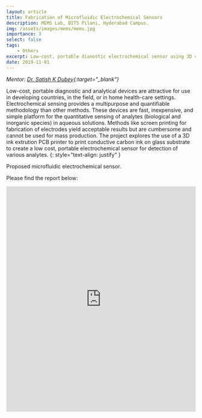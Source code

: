 ```yaml
---
layout: article
title: Fabrication of Microfluidic Electrochemical Sensors
description: MEMS Lab, BITS Pilani, Hyderabad Campus.
img: /assets/images/mems/mems.jpg
importance: 3
select: false
tags:
    - Others
excerpt: Low-cost, portable dianostic electrochemical sensor using 3D carbon ink extrusion on glass substrate.
date: 2019-11-01
---
```


*Mentor: [Dr. Satish K Dubey](https://universe.bits-pilani.ac.in/hyderabad/satishkdubey/Profile){:target="\_blank"}*

Low-cost, portable diagnostic and analytical devices are attractive for use in developing countries, in the field, or in home health-care settings. Electrochemical sensing provides a multipurpose and quantifiable methodology than other methods. These devices are fast, inexpensive, and simple platform for the quantitative sensing of analytes (biological and inorganic species) in aqueous solutions. Methods like screen printing for fabrication of electrodes yield acceptable results but are cumbersome and cannot be used for mass production. The project explores the use of a 3D ink extrution PCB printer to print conductive carbon ink on glass substrate to create a low cost, portable electrochemical sensor for detection of various analytes.
{: style="text-align: justify" }

<div class="row">
    <div class="col-sm mt-3 mt-md-0">
        <img class="img-fluid rounded z-depth-1" src="{{ '/assets/images/mems/mems.jpg' | relative_url }}" alt="" title="Framework"/>
    </div>
</div>
<div class="caption">
    Proposed microfluidic electrochemical sensor.
</div>

Please find the report below:

<iframe class="scribd_iframe_embed" title="Electrochemical Sensing on Microfluidic Device - Endsem Report - Devansh" src="https://www.scribd.com/embeds/491218472/content?start_page=1&view_mode=scroll&access_key=key-eYijpFCYH1OGpLRHRhsj" data-auto-height="true" data-aspect-ratio="0.7080062794348508" scrolling="no" id="doc_61111" width="100%" height="600" frameborder="0"></iframe><script type="text/javascript">(function() { var scribd = document.createElement("script"); scribd.type = "text/javascript"; scribd.async = true; scribd.src = "https://www.scribd.com/javascripts/embed_code/inject.js"; var s = document.getElementsByTagName("script")[0]; s.parentNode.insertBefore(scribd, s); })();</script>
